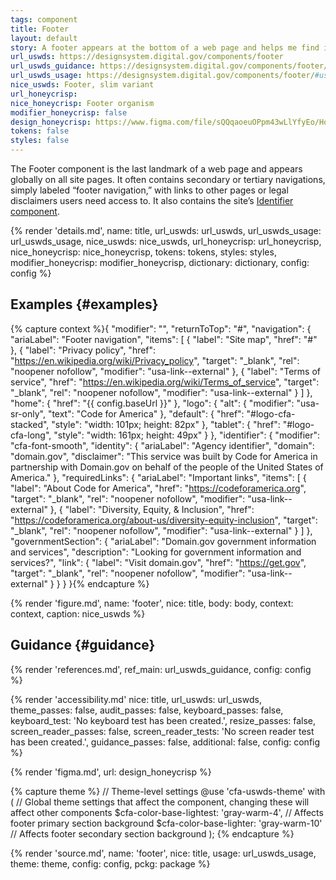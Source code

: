```yaml
---
tags: component
title: Footer
layout: default
story: A footer appears at the bottom of a web page and helps me find information like a site map or legal information.
url_uswds: https://designsystem.digital.gov/components/footer
url_uswds_guidance: https://designsystem.digital.gov/components/footer/#guidance
url_uswds_usage: https://designsystem.digital.gov/components/footer/#using-the-footer-component-2
nice_uswds: Footer, slim variant
url_honeycrisp:
nice_honeycrisp: Footer organism
modifier_honeycrisp: false
design_honeycrisp: https://www.figma.com/file/sQQqaoeuOPpm43wLlYfyEo/Honeycrisp-Design-System?type=design&node-id=5002-532&mode=design
tokens: false
styles: false
---
```


<!-- INTRO -->

The Footer component is the last landmark of a web page and appears globally on all site pages. It often contains secondary or tertiary navigations, simply labeled “footer navigation,” with links to other pages or legal disclaimers users need access to. It also contains the site’s <a href="{{ config.baseUrl }}components/identifier">Identifier component</a>.

<!-- DETAILS -->

{% render 'details.md',
  name: title,
  url_uswds: url_uswds,
  url_uswds_usage: url_uswds_usage,
  nice_uswds: nice_uswds,
  url_honeycrisp: url_honeycrisp,
  nice_honeycrisp: nice_honeycrisp,
  tokens: tokens,
  styles: styles,
  modifier_honeycrisp: modifier_honeycrisp,
  dictionary: dictionary,
  config: config %}

<!-- EXAMPLES -->

## Examples {#examples}

{% capture context %}{
  "modifier": "",
  "returnToTop": "#",
  "navigation": {
    "ariaLabel": "Footer navigation",
    "items": [
      {
        "label": "Site map",
        "href": "#"
      },
      {
        "label": "Privacy policy",
        "href": "https://en.wikipedia.org/wiki/Privacy_policy",
        "target": "_blank",
        "rel": "noopener nofollow",
        "modifier": "usa-link--external"
      },
      {
        "label": "Terms of service",
        "href": "https://en.wikipedia.org/wiki/Terms_of_service",
        "target": "_blank",
        "rel": "noopener nofollow",
        "modifier": "usa-link--external"
      }
    ]
  },
  "home": {
    "href": "{{ config.baseUrl }}"
  },
  "logo": {
    "alt": {
      "modifier": "usa-sr-only",
      "text": "Code for America"
    },
    "default": {
      "href": "#logo-cfa-stacked",
      "style": "width: 101px; height: 82px"
    },
    "tablet": {
      "href": "#logo-cfa-long",
      "style": "width: 161px; height: 49px"
    }
  },
  "identifier": {
    "modifier": "cfa-font-smooth",
    "identity": {
      "ariaLabel": "Agency identifier",
      "domain": "domain.gov",
      "disclaimer": "This service was built by Code for America in partnership with Domain.gov on behalf of the people of the United States of America."
    },
    "requiredLinks": {
      "ariaLabel": "Important links",
      "items": [
        {
          "label": "About Code for America",
          "href": "https://codeforamerica.org",
          "target": "_blank",
          "rel": "noopener nofollow",
          "modifier": "usa-link--external"
        },
        {
          "label": "Diversity, Equity, & Inclusion",
          "href": "https://codeforamerica.org/about-us/diversity-equity-inclusion",
          "target": "_blank",
          "rel": "noopener nofollow",
          "modifier": "usa-link--external"
        }
      ]
    },
    "governmentSection": {
      "ariaLabel": "Domain.gov government information and services",
      "description": "Looking for government information and services?",
      "link": {
        "label": "Visit domain.gov",
        "href": "https://get.gov",
        "target": "_blank",
        "rel": "noopener nofollow",
        "modifier": "usa-link--external"
      }
    }
  }
}{% endcapture %}

{% render 'figure.md', name: 'footer', nice: title, body: body, context: context, caption: nice_uswds %}

<!-- GUIDANCE -->

## Guidance {#guidance}

{% render 'references.md', ref_main: url_uswds_guidance, config: config %}

<!-- ACCESSIBILITY -->

{% render 'accessibility.md'
  nice: title,
  url_uswds: url_uswds,
  theme_passes: false,
  audit_passes: false,
  keyboard_passes: false,
  keyboard_test: 'No keyboard test has been created.',
  resize_passes: false,
  screen_reader_passes: false,
  screen_reader_tests: 'No screen reader test has been created.',
  guidance_passes: false,
  additional: false,
  config: config %}

<!-- DESIGN -->

{% render 'figma.md', url: design_honeycrisp %}

<!-- SOURCE -->

{% capture theme %}
// Theme-level settings
@use 'cfa-uswds-theme' with (
  // Global theme settings that affect the component, changing these will affect other components
  $cfa-color-base-lightest: 'gray-warm-4', // Affects footer primary section background
  $cfa-color-base-lighter: 'gray-warm-10'  // Affects footer secondary section background
);
{% endcapture %}

{% render 'source.md', name: 'footer', nice: title, usage: url_uswds_usage, theme: theme, config: config, pckg: package %}
